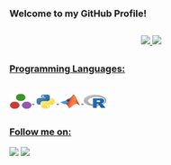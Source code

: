 ### Welcome to my GitHub Profile!

##

<div align="center">
  <a href="https://github.com/aschwertner">
  <img width="48%" src="https://github-readme-stats.vercel.app/api?username=aschwertner&show_icons=true&theme=dracula&include_all_commits=true&count_private=true"/>
  <img width="48%" src="https://github-readme-stats.vercel.app/api/top-langs/?username=aschwertner&layout=compact&langs_count=7&theme=dracula"/>
</div>

##

### Programming Languages:

<div style="display: inline_block"><br>
  <img align="center" alt="Ander-Julia" height="30" width="40" src="https://raw.githubusercontent.com/devicons/devicon/master/icons/julia/julia-original.svg">
   <img align="center" alt="Ander-Python" height="30" width="40" src="https://raw.githubusercontent.com/devicons/devicon/master/icons/python/python-original.svg">
   <img align="center" alt="Ander-MatLab" height="30" width="40" src="https://raw.githubusercontent.com/devicons/devicon/master/icons/matlab/matlab-original.svg">
  <img align="center" alt="Ander-Julia" height="30" width="40" src="https://raw.githubusercontent.com/devicons/devicon/master/icons/r/r-original.svg">
</div>

##

### Follow me on:

<div>
  <a href="https://www.linkedin.com/in/anderson-ervino-schwertner" target="_blank"><img src="https://img.shields.io/badge/-LinkedIn-%230077B5?style=for-the-badge&logo=linkedin&logoColor=white" target="_blank"></a>
  <a href="https://www.researchgate.net/profile/Anderson-Schwertner" target="_blank"><img src="https://img.shields.io/badge/Research_Gate-00CCBB.svg?&style=for-the-badge&logo=ResearchGate&logoColor=white" target="_blank"></a>
</div>
